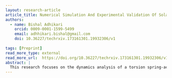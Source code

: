 ```yaml
---
layout: research-article
article_title: Numerical Simulation And Experimental Validation Of Solar Panel Deployment Dynamics In A PocketQube Satellite
authors:
  - name: Bishal Adhikari
    orcid: 0009-0001-1599-5499
    email: adhhikari.bishal@gmail.com
    doi: 10.36227/techrxiv.173161301.19932306/v1
    
tags: [Preprint]
read_more_type: external
read_more_url:  https://doi.org/10.36227/techrxiv.173161301.19932306/v1
abstract: |
  This research focuses on the dynamics analysis of a torsion spring-actuated solar panel deployment system with a hard-stop mechanism in a PocketQube satellite. As the panel is deployed, it rotates 135 degees before hitting the stopper and starts vibrating for a brief amount of time as it hits the stopper before coming at rest. Using numerical simulation, the torques involved in the deployment were modelled, including spring torque, static and dynamic friction torques, and impact torque to calculate the motion and velocity of the panel before it comes to rest. The study was validated by performing an experiment which uses IMU sensor to measure the angular displacement of the panel during the deployment test. The results suggest that the numerical model developed in the study is reliable to calculate the deployment dynamics of a spring actuated solar panel.
---
```

